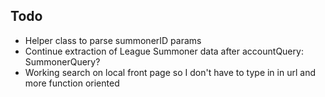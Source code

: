
## Todo
- Helper class to parse summonerID params
- Continue extraction of League Summoner data after accountQuery: SummonerQuery?
- Working search on local front page so I don't have to type in in url and more function oriented
